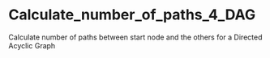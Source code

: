 # Calculate_number_of_paths_4_DAG
Calculate number of paths between start node and the others for a Directed Acyclic Graph

